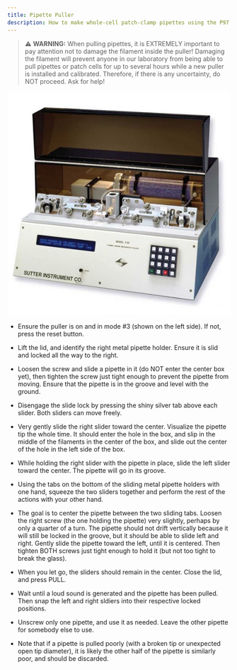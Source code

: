 ```yaml
---
title: Pipette Puller
description: How to make whole-cell patch-clamp pipettes using the P97 Flaming/Brown pipette puller
---
```


> ⚠️ **WARNING:** When pulling pipettes, it is EXTREMELY important to pay attention not to damage the filament inside the puller! Damaging the filament will prevent anyone in our laboratory from being able to pull pipettes or patch cells for up to several hours while a new puller is installed and calibrated. Therefore, if there is any uncertainty, do NOT proceed. Ask for help!

<img src="p97.jpg" class="img-fluid d-block mx-auto m-5">

* Ensure the puller is on and in mode #3 (shown on the left side). If not, press the reset button.

* Lift the lid, and identify the right metal pipette holder. Ensure it is slid and locked all the way to the right. 

* Loosen the screw and slide a pipette in it (do NOT enter the center box yet), then tighten the screw just tight enough to prevent the pipette from moving. Ensure that the pipette is in the groove and level with the ground.

* Disengage the slide lock by pressing the shiny silver tab above each slider. Both sliders can move freely.

* Very gently slide the right slider toward the center. Visualize the pipette tip the whole time. It should enter the hole in the box, and slip in the middle of the filaments in the center of the box, and slide out the center of the hole in the left side of the box.

* While holding the right slider with the pipette in place, slide the left slider toward the center. The pipette will go in its groove.

* Using the tabs on the bottom of the sliding metal pipette holders with one hand, squeeze the two sliders together and perform the rest of the actions with your other hand.

* The goal is to center the pipette between the two sliding tabs. Loosen the right screw (the one holding the pipette) very slightly, perhaps by only a quarter of a turn. The pipette should not drift vertically because it will still be locked in the groove, but it should be able to slide left and right. Gently slide the pipette toward the left, until it is centered. Then tighten BOTH screws just tight enough to hold it (but not too tight to break the glass).

* When you let go, the sliders should remain in the center. Close the lid, and press PULL.

* Wait until a loud sound is generated and the pipette has been pulled. Then snap the left and right sldiers into their respective locked positions.

* Unscrew only one pipette, and use it as needed. Leave the other pipette for somebody else to use.

* Note that if a pipette is pulled poorly (with a broken tip or unexpected open tip diameter), it is likely the other half of the pipette is similarly poor, and should be discarded.
